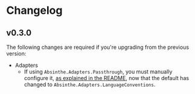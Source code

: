 # Changelog

## v0.3.0

The following changes are required if you're upgrading from the previous version:

- Adapters
  - If using `Absinthe.Adapters.Passthrough`, you must manually configure it,
  [as explained in the README](./README.md#adapters), now that the default has
  changed to `Absinthe.Adapters.LanguageConventions`.
